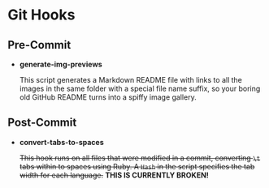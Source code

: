# Git Hooks

## Pre-Commit

- **generate-img-previews**

    This script generates a Markdown README file with links to all the images in the same folder with a special file name suffix, so your boring old GitHub README turns into a spiffy image gallery.
    
## Post-Commit

- **convert-tabs-to-spaces**

    ~~This hook runs on all files that were modified in a commit, converting `\t` tabs within to spaces using Ruby. A `Hash` in the script specifies the tab width for each language.~~ **THIS IS CURRENTLY BROKEN!**